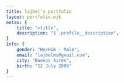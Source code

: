 ```yaml
---
title: lajbel's portfolio
layout: portfolio.njk
metas: {
    title: "=title",
    description: "$ .profile__description",
}
info: {
    gender: "He/Him - Male",
    email: "lajbelms@gmail.com",
    city: "Buenos Aires",
    birth: "12 July 2006"
}
---
```

